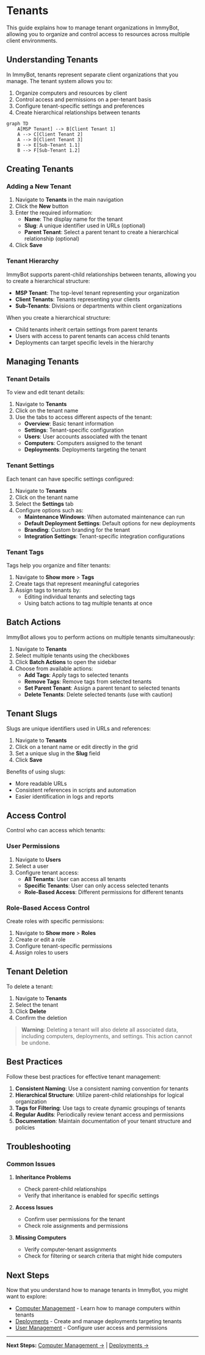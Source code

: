 # Tenants

This guide explains how to manage tenant organizations in ImmyBot, allowing you to organize and control access to resources across multiple client environments.

## Understanding Tenants

In ImmyBot, tenants represent separate client organizations that you manage. The tenant system allows you to:

1. Organize computers and resources by client
2. Control access and permissions on a per-tenant basis
3. Configure tenant-specific settings and preferences
4. Create hierarchical relationships between tenants

```mermaid
graph TD
    A[MSP Tenant] --> B[Client Tenant 1]
    A --> C[Client Tenant 2]
    A --> D[Client Tenant 3]
    B --> E[Sub-Tenant 1.1]
    B --> F[Sub-Tenant 1.2]
```

## Creating Tenants

### Adding a New Tenant

1. Navigate to **Tenants** in the main navigation
2. Click the **New** button
3. Enter the required information:
   - **Name**: The display name for the tenant
   - **Slug**: A unique identifier used in URLs (optional)
   - **Parent Tenant**: Select a parent tenant to create a hierarchical relationship (optional)
4. Click **Save**

### Tenant Hierarchy

ImmyBot supports parent-child relationships between tenants, allowing you to create a hierarchical structure:

- **MSP Tenant**: The top-level tenant representing your organization
- **Client Tenants**: Tenants representing your clients
- **Sub-Tenants**: Divisions or departments within client organizations

When you create a hierarchical structure:
- Child tenants inherit certain settings from parent tenants
- Users with access to parent tenants can access child tenants
- Deployments can target specific levels in the hierarchy

## Managing Tenants

### Tenant Details

To view and edit tenant details:

1. Navigate to **Tenants**
2. Click on the tenant name
3. Use the tabs to access different aspects of the tenant:
   - **Overview**: Basic tenant information
   - **Settings**: Tenant-specific configuration
   - **Users**: User accounts associated with the tenant
   - **Computers**: Computers assigned to the tenant
   - **Deployments**: Deployments targeting the tenant

### Tenant Settings

Each tenant can have specific settings configured:

1. Navigate to **Tenants**
2. Click on the tenant name
3. Select the **Settings** tab
4. Configure options such as:
   - **Maintenance Windows**: When automated maintenance can run
   - **Default Deployment Settings**: Default options for new deployments
   - **Branding**: Custom branding for the tenant
   - **Integration Settings**: Tenant-specific integration configurations

### Tenant Tags

Tags help you organize and filter tenants:

1. Navigate to **Show more** > **Tags**
2. Create tags that represent meaningful categories
3. Assign tags to tenants by:
   - Editing individual tenants and selecting tags
   - Using batch actions to tag multiple tenants at once

## Batch Actions

ImmyBot allows you to perform actions on multiple tenants simultaneously:

1. Navigate to **Tenants**
2. Select multiple tenants using the checkboxes
3. Click **Batch Actions** to open the sidebar
4. Choose from available actions:
   - **Add Tags**: Apply tags to selected tenants
   - **Remove Tags**: Remove tags from selected tenants
   - **Set Parent Tenant**: Assign a parent tenant to selected tenants
   - **Delete Tenants**: Delete selected tenants (use with caution)

## Tenant Slugs

Slugs are unique identifiers used in URLs and references:

1. Navigate to **Tenants**
2. Click on a tenant name or edit directly in the grid
3. Set a unique slug in the **Slug** field
4. Click **Save**

Benefits of using slugs:
- More readable URLs
- Consistent references in scripts and automation
- Easier identification in logs and reports

## Access Control

Control who can access which tenants:

### User Permissions

1. Navigate to **Users**
2. Select a user
3. Configure tenant access:
   - **All Tenants**: User can access all tenants
   - **Specific Tenants**: User can only access selected tenants
   - **Role-Based Access**: Different permissions for different tenants

### Role-Based Access Control

Create roles with specific permissions:

1. Navigate to **Show more** > **Roles**
2. Create or edit a role
3. Configure tenant-specific permissions
4. Assign roles to users

## Tenant Deletion

To delete a tenant:

1. Navigate to **Tenants**
2. Select the tenant
3. Click **Delete**
4. Confirm the deletion

> **Warning**: Deleting a tenant will also delete all associated data, including computers, deployments, and settings. This action cannot be undone.

## Best Practices

Follow these best practices for effective tenant management:

1. **Consistent Naming**: Use a consistent naming convention for tenants
2. **Hierarchical Structure**: Utilize parent-child relationships for logical organization
3. **Tags for Filtering**: Use tags to create dynamic groupings of tenants
4. **Regular Audits**: Periodically review tenant access and permissions
5. **Documentation**: Maintain documentation of your tenant structure and policies

## Troubleshooting

### Common Issues

1. **Inheritance Problems**
   - Check parent-child relationships
   - Verify that inheritance is enabled for specific settings

2. **Access Issues**
   - Confirm user permissions for the tenant
   - Check role assignments and permissions

3. **Missing Computers**
   - Verify computer-tenant assignments
   - Check for filtering or search criteria that might hide computers

## Next Steps

Now that you understand how to manage tenants in ImmyBot, you might want to explore:

- [Computer Management](./managing-computers.md) - Learn how to manage computers within tenants
- [Deployments](./deployments.md) - Create and manage deployments targeting tenants
- [User Management](./user-management.md) - Configure user access and permissions

---

**Next Steps:** [Computer Management →](./managing-computers.md) | [Deployments →](./deployments.md)
